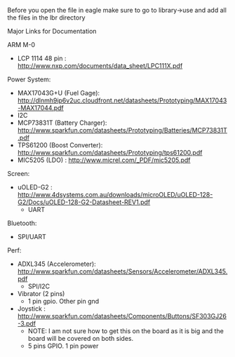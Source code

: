 Before you open the file in eagle make sure to go to library->use and add all the files in the lbr directory



Major Links for Documentation

ARM M-0
* LCP 1114 48 pin : http://www.nxp.com/documents/data_sheet/LPC111X.pdf

Power System:
* MAX17043G+U (Fuel Gage): http://dlnmh9ip6v2uc.cloudfront.net/datasheets/Prototyping/MAX17043-MAX17044.pdf 
 * I2C
* MCP73831T (Battery Charger): http://www.sparkfun.com/datasheets/Prototyping/Batteries/MCP73831T.pdf
* TPS61200 (Boost Converter): http://www.sparkfun.com/datasheets/Prototyping/tps61200.pdf
* MIC5205 (LDO) : http://www.micrel.com/_PDF/mic5205.pdf

Screen: 
* uOLED-G2 : http://www.4dsystems.com.au/downloads/microOLED/uOLED-128-G2/Docs/uOLED-128-G2-Datasheet-REV1.pdf
  * UART

Bluetooth:
* SPI/UART
  
Perf:
* ADXL345 (Accelerometer): http://www.sparkfun.com/datasheets/Sensors/Accelerometer/ADXL345.pdf
  * SPI/I2C
* Vibrator (2 pins) 
  * 1 pin gpio. Other pin gnd
* Joystick : http://www.sparkfun.com/datasheets/Components/Buttons/SF303GJ26-3.pdf
  *  NOTE: I am not sure how to get this on the board as it is big and the board will be covered on both sides.
  *  5 pins GPIO. 1 pin power
